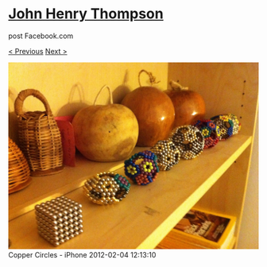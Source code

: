 # [John Henry Thompson](../README.md)
post Facebook.com

[< Previous](2012-04-01-18.md) [Next >](2012-01-08-1.md)

[![](../media/2012-02-04/Copper-Circles-iPhone.jpg)](../README.md)
Copper Circles - iPhone
2012-02-04 12:13:10